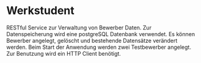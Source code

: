 # Werkstudent
RESTful Service zur Verwaltung von Bewerber Daten. Zur Datenspeicherung wird eine postgreSQL Datenbank verwendet.
Es können Bewerber angelegt, gelöscht und bestehende Datensätze verändert werden. Beim Start der Anwendung werden zwei Testbewerber angelegt.
Zur Benutzung wird ein HTTP Client benötigt.
